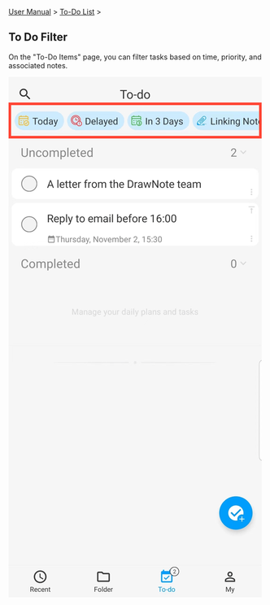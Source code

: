 [User Manual](/dragonnest/drawnote/manual/en) > [To-Do List](/dragonnest/drawnote/manual/en/to_do) >

To Do Filter
---
On the "To-Do Items" page, you can filter tasks based on time, priority, and associated notes.

![](imgs/to_do_filter1.png)